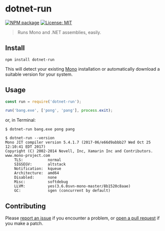 # dotnet-run

[![NPM package](https://img.shields.io/npm/v/dotnet-run.svg?style=flat-square)](https://www.npmjs.com/package/dotnet-run)
[![License: MIT](https://img.shields.io/github/license/mortend/dotnet-run.svg?style=flat-square)](LICENSE)

> Runs Mono and .NET assemblies, easily.

## Install

```
npm install dotnet-run
```

This will detect your existing [Mono](https://www.mono-project.com/) installation or automatically download a suitable version for your system.

## Usage

```js
const run = require('dotnet-run');

run('bang.exe', ['pong', 'pang'], process.exit);
```

or, in Terminal:

```
$ dotnet-run bang.exe pong pang
```

```
$ dotnet-run --version
Mono JIT compiler version 5.4.1.7 (2017-06/e66d9abbb27 Wed Oct 25 12:10:41 EDT 2017)
Copyright (C) 2002-2014 Novell, Inc, Xamarin Inc and Contributors. www.mono-project.com
	TLS:           normal
	SIGSEGV:       altstack
	Notification:  kqueue
	Architecture:  amd64
	Disabled:      none
	Misc:          softdebug 
	LLVM:          yes(3.6.0svn-mono-master/8b1520c8aae)
	GC:            sgen (concurrent by default)
```

## Contributing

Please [report an issue](https://github.com/mortend/dotnet-run/issues) if you encounter a problem, or [open a pull request](https://github.com/mortend/dotnet-run/pulls) if you make a patch.
